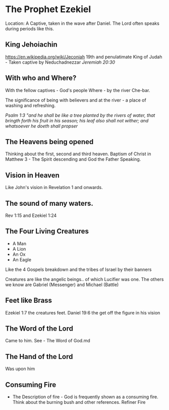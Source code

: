 # The Prophet Ezekiel

Location: A Captive, taken in the wave after Daniel.
The Lord often speaks during periods like this.

## King Jehoiachin
https://en.wikipedia.org/wiki/Jeconiah
19th and penulatimate King of Judah - Taken captive by Neduchadnezzar 
_Jeremiah 20:30_

## With who and Where?
With the fellow captives - God's people
Where - by the river Che-bar.

The significance of being with believers and at the river - a place of washing and refreshing.

_Psalm 1:3 "and he shall be like a tree planted by the rivers of water, that bringth forth his fruit in his season; his leaf also shall not wither; and whatsoever he doeth shall propser_

## The Heavens being opened
Thinking about the first, second and third heaven.
Baptism of Christ in Matthew 3 - The Spirit descending and God the Father Speaking.

## Vision in Heaven
Like John's vision in Revelation 1 and onwards. 

## The sound of many waters.
Rev 1:15 and Ezekiel 1:24

## The Four Living Creatures
- A Man
- A Lion
- An Ox
- An Eagle

Like the 4 Gospels breakdown and the tribes of Israel by their banners

Creatures are like the angelic beings.. of which Lucifier was one.
The others we know are Gabriel (Messenger) and Michael (Battle)

## Feet like Brass
Ezekiel 1:7 the creatures feet.
Daniel 19:6 the get off the figure in his vision

## The Word of the Lord
Came to him.
See - The Word of God.md

## The Hand of the Lord
Was upon him

## Consuming Fire
- The Description of fire - God is frequently shown as a consuming fire.
Think about the burning bush and other references.
Refiner Fire
